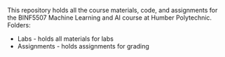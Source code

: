 This repository holds all the course materials, code, and assignments for the BINF5507 Machine Learning and AI course at Humber Polytechnic.
Folders:
- Labs - holds all materials for labs
- Assignments - holds assignments for grading 
